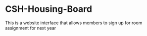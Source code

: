 CSH-Housing-Board
=================

This is a website interface that allows members to sign up for room assignment for next year
